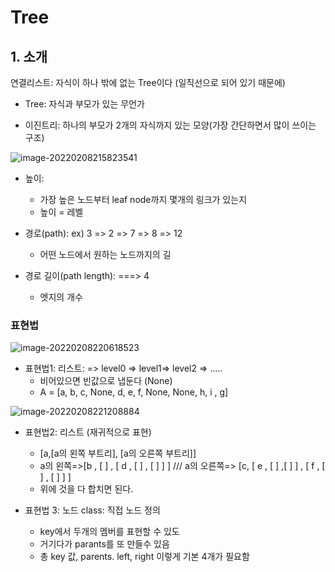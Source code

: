 # Tree

## 1. 소개

연결리스트: 자식이 하나 밖에 없는 Tree이다  (일직선으로 되어 있기 때문에)

- Tree: 자식과 부모가 있는 무언가

- 이진트리: 하나의 부모가 2개의 자식까지 있는 모양(가장 간단하면서 많이 쓰이는 구조)

![image-20220208215823541](C:\Users\JHK_ssafy\AppData\Roaming\Typora\typora-user-images\image-20220208215823541.png)

- 높이: 
  - 가장 높은 노드부터 leaf node까지 몇개의 링크가 있는지
  - 높이 = 레벨

- 경로(path): ex) 3 => 2 => 7 => 8 => 12
  - 어떤 노드에서 원하는 노드까지의 길

- 경로 길이(path length):  ===> 4
  - 엣지의 개수



### 표현법



![image-20220208220618523](C:\Users\JHK_ssafy\AppData\Roaming\Typora\typora-user-images\image-20220208220618523.png)

- 표현법1: 리스트:  => level0 =>  level1=> level2 => .....  
  - 비어있으면 빈값으로 냅둔다 (None)
  - A = [a, b, c, None, d, e, f, None, None, h, i , g]



![image-20220208221208884](C:\Users\JHK_ssafy\AppData\Roaming\Typora\typora-user-images\image-20220208221208884.png)

- 표현법2: 리스트 (재귀적으로 표현)
  - [a,[a의 왼쪽 부트리], [a의 오른쪽 부트리]]
  - a의 왼쪽=>[b , [  ] , [ d , [  ] , [  ]  ] ]     ///  a의 오른쪽=> [c, [ e , [  ]  ,[  ] ] , [ f ,  [  ] , [  ] ] ]
  - 위에 것을 다 합치면 된다.



- 표현법 3: 노드 class: 직접 노드 정의
  - key에서 두개의 멤버를 표현할 수 있도
  - 거기다가 parants를 또 만들수 있음
  - 총 key 값, parents. left, right 이렇게 기본 4개가 필요함











